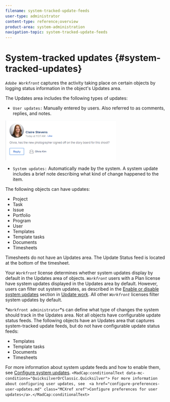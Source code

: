 ```yaml
---
filename: system-tracked-update-feeds
user-type: administrator
content-type: reference;overview
product-area: system-administration
navigation-topic: system-tracked-update-feeds
---
```




# System-tracked updates {#system-tracked-updates}

*`Adobe Workfront`* captures the activity taking place on certain objects by logging status information in the object's Updates area.


The Updates area includes the following types of updates:



*  `User updates:` Manually entered by users. Also referred to as comments, replies, and notes.


  ![](assets/updates-qs-350x125.png)



* `System updates:` Automatically made by the system. A system update includes a brief note describing what kind of change happened to the item. 


The following objects can have updates:



* Project
* Task
* Issue
* Portfolio
* Program
* User
* Templates
* Template tasks
* Documents
*  Timesheets  



  Timesheets do not have an Updates area. The Update Status feed is located at the bottom of the timesheet.



Your *`Workfront`* license determines whether system updates display by default in the Updates area of objects. *`Workfront`* users with a Plan license have system updates displayed in the Updates area by default. However, users can filter out system updates, as described in the [Enable or disable system updates](update-work.md#enable) section in [Update work](update-work.md). All other *`Workfront`* licenses filter system updates by default.


*`Workfront administrator`*s can define what type of changes the system should track in the Updates area. Not all objects have configurable update status feeds. The following objects have an Updates area that captures system-tracked update feeds, but do not have configurable update status feeds:



* Templates
* Template tasks
* Documents
* Timesheets


For more information about system update feeds and how to enable them, see [Configure system updates](configure-system-updates.md). `<MadCap:conditionalText data-mc-conditions="QuicksilverOrClassic.Quicksilver"> For more information about configuring user updates, see  <a href="configure-preferences-user-updates.md" class="MCXref xref">Configure preferences for user updates</a>.</MadCap:conditionalText>`
